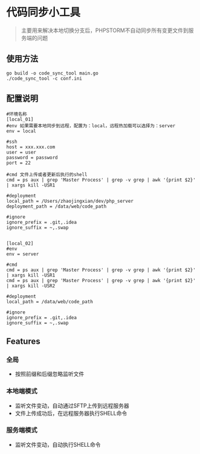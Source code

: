 # 代码同步小工具

> 主要用来解决本地切换分支后，PHPSTORM不自动同步所有变更文件到服务端的问题

## 使用方法

```shell
go build -o code_sync_tool main.go
./code_sync_tool -c conf.ini
```

## 配置说明

```shell
#环境名称
[local_01]
#env 如果需要本地同步到远程，配置为：local，远程热加载可以选择为：server
env = local

#ssh
host = xxx.xxx.com
user = user
password = password
port = 22

#cmd 文件上传或者更新后执行的shell
cmd = ps aux | grep 'Master Process' | grep -v grep | awk '{print $2}' | xargs kill -USR1

#deployment
local_path = /Users/zhaojingxian/dev/php_server
deployment_path = /data/web/code_path

#ignore
ignore_prefix = .git,.idea
ignore_suffix = ~,.swap


[local_02]
#env
env = server

#cmd
cmd = ps aux | grep 'Master Process' | grep -v grep | awk '{print $2}' | xargs kill -USR1
cmd = ps aux | grep 'Master Process' | grep -v grep | awk '{print $2}' | xargs kill -USR2

#deployment
local_path = /data/web/code_path

#ignore
ignore_prefix = .git,.idea
ignore_suffix = ~,.swap
```

## Features

### 全局

* 按照前缀和后缀忽略监听文件

### 本地端模式

* 监听文件变动，自动通过SFTP上传到远程服务器
* 文件上传成功后，在远程服务器执行SHELL命令

### 服务端模式

* 监听文件变动，自动执行SHELL命令